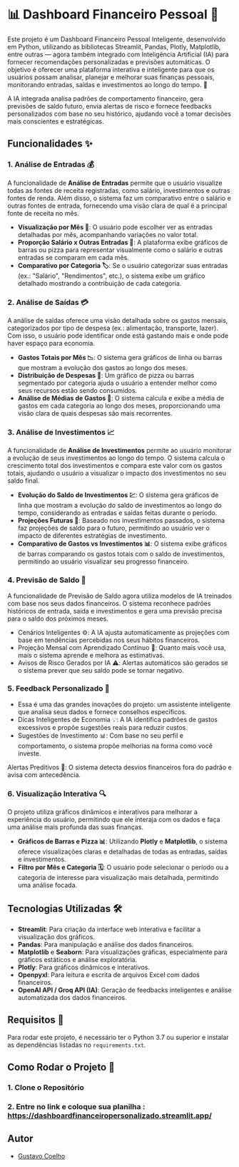 # 📊 Dashboard Financeiro Pessoal 💸

Este projeto é um Dashboard Financeiro Pessoal Inteligente, desenvolvido em Python, utilizando as bibliotecas Streamlit, Pandas, Plotly, Matplotlib, entre outras — agora também integrado com Inteligência Artificial (IA) para fornecer recomendações personalizadas e previsões automáticas. O objetivo é oferecer uma plataforma interativa e inteligente para que os usuários possam analisar, planejar e melhorar suas finanças pessoais, monitorando entradas, saídas e investimentos ao longo do tempo. 🚀

A IA integrada analisa padrões de comportamento financeiro, gera previsões de saldo futuro, envia alertas de risco e fornece feedbacks personalizados com base no seu histórico, ajudando você a tomar decisões mais conscientes e estratégicas.

## Funcionalidades ✨

### 1. **Análise de Entradas 💰**
A funcionalidade de **Análise de Entradas** permite que o usuário visualize todas as fontes de receita registradas, como salário, investimentos e outras fontes de renda. Além disso, o sistema faz um comparativo entre o salário e outras fontes de entrada, fornecendo uma visão clara de qual é a principal fonte de receita no mês.

- **Visualização por Mês 📅**: O usuário pode escolher ver as entradas detalhadas por mês, acompanhando variações no valor total.
- **Proporção Salário x Outras Entradas 💼**: A plataforma exibe gráficos de barras ou pizza para representar visualmente como o salário e outras entradas se comparam em cada mês.
- **Comparativo por Categoria 🏷️**: Se o usuário categorizar suas entradas (ex.: "Salário", "Rendimentos", etc.), o sistema exibe um gráfico detalhado mostrando a contribuição de cada categoria.

### 2. **Análise de Saídas 💳**
A análise de saídas oferece uma visão detalhada sobre os gastos mensais, categorizados por tipo de despesa (ex.: alimentação, transporte, lazer). Com isso, o usuário pode identificar onde está gastando mais e onde pode haver espaço para economia.

- **Gastos Totais por Mês 📉**: O sistema gera gráficos de linha ou barras que mostram a evolução dos gastos ao longo dos meses.
- **Distribuição de Despesas 🛒**: Um gráfico de pizza ou barras segmentado por categoria ajuda o usuário a entender melhor como seus recursos estão sendo consumidos.
- **Análise de Médias de Gastos 💸**: O sistema calcula e exibe a média de gastos em cada categoria ao longo dos meses, proporcionando uma visão clara de quais despesas são mais recorrentes.

### 3. **Análise de Investimentos 📈**
A funcionalidade de **Análise de Investimentos** permite ao usuário monitorar a evolução de seus investimentos ao longo do tempo. O sistema calcula o crescimento total dos investimentos e compara este valor com os gastos totais, ajudando o usuário a visualizar o impacto dos investimentos no seu saldo final.

- **Evolução do Saldo de Investimentos 💹**: O sistema gera gráficos de linha que mostram a evolução do saldo de investimentos ao longo do tempo, considerando as entradas e saídas feitas durante o período.
- **Projeções Futuras 🔮**: Baseado nos investimentos passados, o sistema faz projeções de saldo para o futuro, permitindo ao usuário ver o impacto de diferentes estratégias de investimento.
- **Comparativo de Gastos vs Investimentos 📊**: O sistema exibe gráficos de barras comparando os gastos totais com o saldo de investimentos, permitindo ao usuário visualizar seu progresso financeiro.

### 4. **Previsão de Saldo 🔮**
A funcionalidade de Previsão de Saldo agora utiliza modelos de IA treinados com base nos seus dados financeiros. O sistema reconhece padrões históricos de entrada, saída e investimentos e gera uma previsão precisa para o saldo dos próximos meses.

- Cenários Inteligentes ⚙️: A IA ajusta automaticamente as projeções com base em tendências percebidas nos seus hábitos financeiros.
- Projeção Mensal com Aprendizado Contínuo 📅: Quanto mais você usa, mais o sistema aprende e melhora as estimativas.
- Avisos de Risco Gerados por IA ⚠️: Alertas automáticos são gerados se o sistema prever que seu saldo pode se tornar negativo.

### 5. **Feedback Personalizado 📝**
- Essa é uma das grandes inovações do projeto: um assistente inteligente que analisa seus dados e fornece conselhos específicos.
- Dicas Inteligentes de Economia 💡: A IA identifica padrões de gastos excessivos e propõe sugestões reais para reduzir custos.
- Sugestões de Investimento 📊: Com base no seu perfil e comportamento, o sistema propõe melhorias na forma como você investe.

Alertas Preditivos 🚨: O sistema detecta desvios financeiros fora do padrão e avisa com antecedência.

### 6. **Visualização Interativa 🔍**
O projeto utiliza gráficos dinâmicos e interativos para melhorar a experiência do usuário, permitindo que ele interaja com os dados e faça uma análise mais profunda das suas finanças.

- **Gráficos de Barras e Pizza 📊**: Utilizando **Plotly** e **Matplotlib**, o sistema oferece visualizações claras e detalhadas de todas as entradas, saídas e investimentos.
- **Filtro por Mês e Categoria 🗓️**: O usuário pode selecionar o período ou a categoria de interesse para visualização mais detalhada, permitindo uma análise focada.

## Tecnologias Utilizadas 🛠️

- **Streamlit**: Para criação da interface web interativa e facilitar a visualização dos gráficos.
- **Pandas**: Para manipulação e análise dos dados financeiros.
- **Matplotlib** e **Seaborn**: Para visualizações gráficas, especialmente para gráficos estáticos e análise exploratória.
- **Plotly**: Para gráficos dinâmicos e interativos.
- **Openpyxl**: Para leitura e escrita de arquivos Excel com dados financeiros.
- **OpenAI API / Groq API (IA)**: Geração de feedbacks inteligentes e análise automatizada dos dados financeiros.

## Requisitos 🔧

Para rodar este projeto, é necessário ter o Python 3.7 ou superior e instalar as dependências listadas no `requirements.txt`.

## Como Rodar o Projeto 🚀

### 1. Clone o Repositório
### 2. Entre no link e coloque sua planilha : https://dashboardfinanceiropersonalizado.streamlit.app/

## Autor
- [Gustavo Coelho](https://github.com/Gustavo-gcr)
